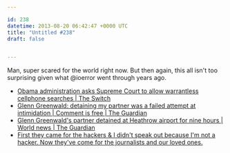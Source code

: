 ```yaml
---

id: 238
datetime: 2013-08-20 06:42:47 +0000 UTC
title: "Untitled #238"
draft: false


---
```


Man, super scared for the world right now. But then again, this all isn't too surprising given what @ioerror went through years ago. 

 
 * [Obama administration asks Supreme Court to allow warrantless cellphone searches | The Switch](http://www.washingtonpost.com/blogs/the-switch/wp/2013/08/19/obama-administration-asks-supreme-court-to-allow-warrantless-cellphone-searches/?print=1)
 * [Glenn Greenwald: detaining my partner was a failed attempt at intimidation | Comment is free | The Guardian](http://www.theguardian.com/commentisfree/2013/aug/18/david-miranda-detained-uk-nsa)
 * [Glenn Greenwald's partner detained at Heathrow airport for nine hours | World news | The Guardian](http://www.theguardian.com/world/2013/aug/18/glenn-greenwald-guardian-partner-detained-heathrow)
 * [First they came for the hackers &amp; I didn't speak out because I'm not a hacker. Now they've come for the journalists and our loved ones.](https://twitter.com/bbhorne/status/369517654983208960)


